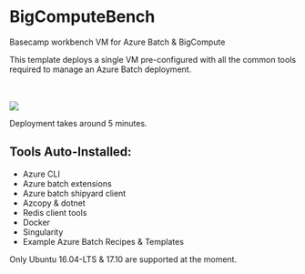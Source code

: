 # BigComputeBench

Basecamp workbench VM for Azure Batch &amp; BigCompute

This template deploys a single VM pre-configured with all the common tools required to manage an Azure Batch deployment. 

<br><br>
<a href="https://portal.azure.com/#create/Microsoft.Template/uri/https%3A%2F%2Fraw.githubusercontent.com%2Fazurebigcompute%2FBigComputeBench%2Fmaster%2Fbigcomputebench.json" target="_blank">
    <img src="http://azuredeploy.net/deploybutton.png"/>
</a>

Deployment takes around 5 minutes.

## Tools Auto-Installed:
* Azure CLI
* Azure batch extensions
* Azure batch shipyard client
* Azcopy & dotnet
* Redis client tools
* Docker 
* Singularity
* Example Azure Batch Recipes & Templates

Only Ubuntu 16.04-LTS & 17.10 are supported at the moment. 
